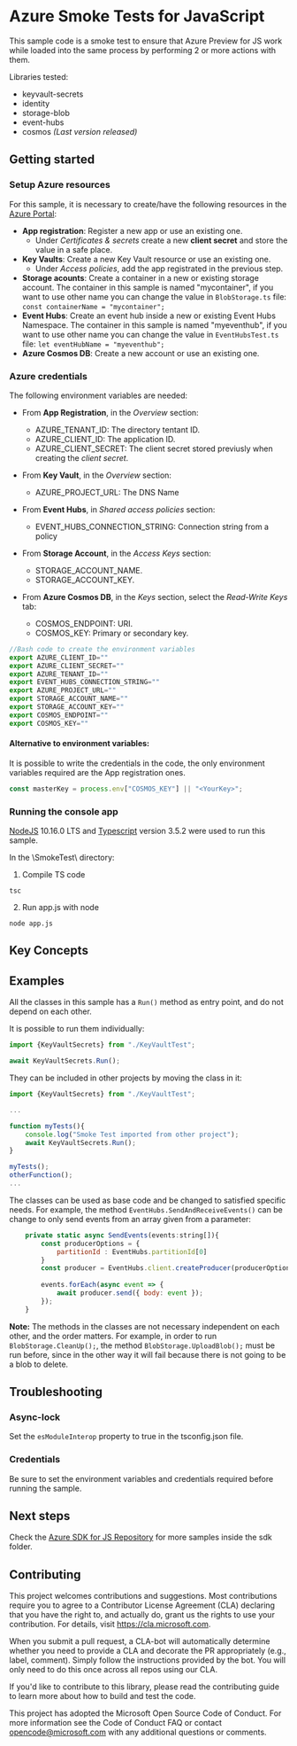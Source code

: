 # Azure Smoke Tests for JavaScript
This sample code is a smoke test to ensure that Azure Preview for JS work while loaded into the same process by performing 2 or more actions with them.

Libraries tested:
* keyvault-secrets
* identity
* storage-blob
* event-hubs
* cosmos _(Last version released)_

## Getting started
### Setup Azure resources
For this sample, it is necessary to create/have the following resources in the [Azure Portal](https://portal.azure.com/):
* **App registration**: Register a new app or use an existing one.
  * Under _Certificates & secrets_ create a new **client secret** and store the value in a safe place.
* **Key Vaults**: Create a new Key Vault resource or use an existing one.
  * Under _Access policies_, add the app registrated in the previous step.
* **Storage acounts**: Create a container in a new or existing storage account. The container in this sample is named "mycontainer", if you want to use other name you can change the value in `BlobStorage.ts` file:
`const containerName = "mycontainer";`
* **Event Hubs**: Create an event hub inside a new or existing Event Hubs Namespace. The container in this sample is named "myeventhub", if you want to use other name you can change the value in `EventHubsTest.ts` file: `let eventHubName = "myeventhub";`
* **Azure Cosmos DB**: Create a new account or use an existing one.

### Azure credentials
The following environment variables are needed:
* From **App Registration**, in the _Overview_ section:
    * AZURE_TENANT_ID: The directory tentant ID.
    * AZURE_CLIENT_ID: The application ID.
    * AZURE_CLIENT_SECRET: The client secret stored previusly when creating the _client secret_.

* From **Key Vault**, in the _Overview_ section:
  * AZURE_PROJECT_URL: The DNS Name

* From **Event Hubs**, in _Shared access policies_ section:
  * EVENT_HUBS_CONNECTION_STRING: Connection string from a policy

* From **Storage Account**, in the _Access Keys_ section:
  * STORAGE_ACCOUNT_NAME.
  * STORAGE_ACCOUNT_KEY.

* From **Azure Cosmos DB**, in the _Keys_ section, select the _Read-Write Keys_ tab:
  * COSMOS_ENDPOINT: URI.
  * COSMOS_KEY: Primary or secondary key.

```javascript
//Bash code to create the environment variables
export AZURE_CLIENT_ID=""
export AZURE_CLIENT_SECRET=""
export AZURE_TENANT_ID=""
export EVENT_HUBS_CONNECTION_STRING=""
export AZURE_PROJECT_URL=""
export STORAGE_ACCOUNT_NAME=""
export STORAGE_ACCOUNT_KEY=""
export COSMOS_ENDPOINT=""
export COSMOS_KEY=""
```

#### Alternative to environment variables:
It is possible to write the credentials in the code, the only environment variables required are the App registration ones.

```javascript
const masterKey = process.env["COSMOS_KEY"] || "<YourKey>";
```

### Running the console app
[NodeJS](https://nodejs.org/en/) 10.16.0 LTS and [Typescript](https://www.typescriptlang.org/#download-links) version 3.5.2 were used to run this sample.
 
In the \SmokeTest\ directory:
1. Compile TS code
```
tsc
```

2. Run app.js with node
```
node app.js
```
## Key Concepts


## Examples
All the classes in this sample has a `Run()` method as entry point, and do not depend on each other. 

It is possible to run them individually:
```javascript
import {KeyVaultSecrets} from "./KeyVaultTest";

await KeyVaultSecrets.Run();
```

They can be included in other projects by moving the class in it:
```javascript
import {KeyVaultSecrets} from "./KeyVaultTest";

...

function myTests(){
    console.log("Smoke Test imported from other project");
    await KeyVaultSecrets.Run();
}

myTests();
otherFunction();
...
```

The classes can be used as base code and be changed to satisfied specific needs. For example, the method `EventHubs.SendAndReceiveEvents()` can be change to only send events from an array given from a parameter:
```javascript
    private static async SendEvents(events:string[]){
        const producerOptions = {
            partitionId : EventHubs.partitionId[0]
        }
        const producer = EventHubs.client.createProducer(producerOptions);
        
        events.forEach(async event => {
            await producer.send({ body: event });
        });
    }
```

**Note:** The methods in the classes are not necessary independent on each other, and the order matters. For example, in order to run `BlobStorage.CleanUp();`, the method `BlobStorage.UploadBlob();` must be run before, since in the other way it will fail because there is not going to be a blob to delete.

## Troubleshooting
### Async-lock
Set the `esModuleInterop` property to true in the tsconfig.json file.

### Credentials
Be sure to set the environment variables and credentials required before running the sample.

## Next steps
Check the [Azure SDK for JS Repository](https://github.com/Azure/azure-sdk-for-js/tree/master/sdk) for more samples inside the sdk folder.
## Contributing
This project welcomes contributions and suggestions. Most contributions require you to agree to a Contributor License Agreement (CLA) declaring that you have the right to, and actually do, grant us the rights to use your contribution. For details, visit https://cla.microsoft.com.

When you submit a pull request, a CLA-bot will automatically determine whether you need to provide a CLA and decorate the PR appropriately (e.g., label, comment). Simply follow the instructions provided by the bot. You will only need to do this once across all repos using our CLA.

If you'd like to contribute to this library, please read the contributing guide to learn more about how to build and test the code.

This project has adopted the Microsoft Open Source Code of Conduct. For more information see the Code of Conduct FAQ or contact opencode@microsoft.com with any additional questions or comments.
